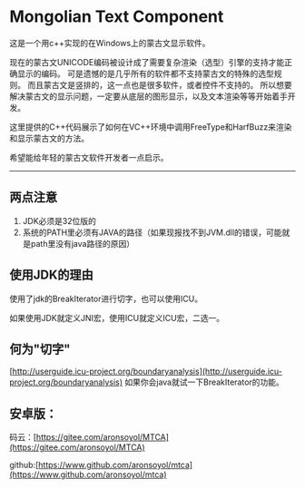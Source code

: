 # Mongolian Text Component

这是一个用c++实现的在Windows上的蒙古文显示软件。

现在的蒙古文UNICODE编码被设计成了需要复杂渲染（选型）引擎的支持才能正确显示的编码。
可是遗憾的是几乎所有的软件都不支持蒙古文的特殊的选型规则。
而且蒙古文是竖排的，这一点也是很多软件，或者控件不支持的。
所以想要解决蒙古文的显示问题，一定要从底层的图形显示，以及文本渲染等等开始着手开发。

这里提供的C++代码展示了如何在VC++环境中调用FreeType和HarfBuzz来渲染和显示蒙古文的方法。

希望能给年轻的蒙古文软件开发者一点启示。

***


## 两点注意

1. JDK必须是32位版的
2. 系统的PATH里必须有JAVA的路径（如果现报找不到JVM.dll的错误，可能就是path里没有java路径的原因）

## 使用JDK的理由

使用了jdk的BreakIterator进行切字，也可以使用ICU。

如果使用JDK就定义JNI宏，使用ICU就定义ICU宏，二选一。

## 何为"切字"

[http://userguide.icu-project.org/boundaryanalysis](http://userguide.icu-project.org/boundaryanalysis)
如果你会java就试一下BreakIterator的功能。


## 安卓版：

码云：[https://gitee.com/aronsoyol/MTCA](https://gitee.com/aronsoyol/MTCA)

github:[https://www.github.com/aronsoyol/mtca](https://www.github.com/aronsoyol/mtca)
